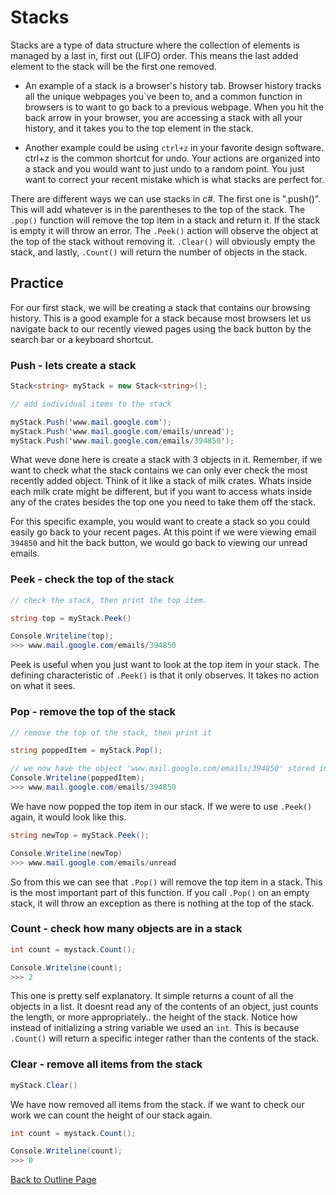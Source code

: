 # Stacks

Stacks are a type of data structure where the collection of elements is managed by a last in, first out (LIFO) order. This means the last added element to the stack will be the first one removed.

* An example of a stack is a browser's history tab. Browser history tracks all the unique webpages you`ve been to, and a common function in browsers is to want to go back to a previous webpage. When you hit the back arrow in your browser, you are accessing a stack with all your history, and it takes you to the top element in the stack.

* Another example could be using `ctrl+z` in your favorite design software. ctrl+z is the common shortcut for undo. Your actions are organized into a stack and you would want to just undo to a random point. You just want to correct your recent mistake which is what stacks are perfect for.

There are different ways we can use stacks in c#. The first one is ".push()". This will add whatever is in the parentheses to the top of the stack. The `.pop()` function will remove the top item in a stack and return it. If the stack is empty it will throw an error. The `.Peek()` action will observe the object at the top of the stack without removing it. `.Clear()` will obviously empty the stack, and lastly, `.Count()` will return the number of objects in the stack.

## Practice

For our first stack, we will be creating a stack that contains our browsing history. This is a good example for a stack because most browsers let us navigate back to our recently viewed pages using the back button by the search bar or a keyboard shortcut.

### Push - lets create a stack

```csharp
Stack<string> myStack = new Stack<string>();

// add individual items to the stack

myStack.Push('www.mail.google.com');
myStack.Push('www.mail.google.com/emails/unread');
myStack.Push('www.mail.google.com/emails/394850');
```

What weve done here is create a stack with 3 objects in it. Remember, if we want to check what the stack contains we can only ever check the most recently added object. Think of it like a stack of milk crates. Whats inside each milk crate might be different, but if you want to access whats inside any of the crates besides the top one you need to take them off the stack.

For this specific example, you would want to create a stack so you could easily go back to your recent pages. At this point if we were viewing email `394850` and hit the back button, we would go back to viewing our unread emails.

### Peek - check the top of the stack

```csharp
// check the stack, then print the top item.

string top = myStack.Peek()

Console.Writeline(top);
>>> www.mail.google.com/emails/394850
```

Peek is useful when you just want to look at the top item in your stack. The defining characteristic of `.Peek()` is that it only observes. It takes no action on what it sees.

### Pop - remove the top of the stack

```csharp
// remove the top of the stack, then print it

string poppedItem = myStack.Pop();

// we now have the object 'www.mail.google.com/emails/394850' stored in our variable 'poppeditem'
Console.Writeline(poppedItem);
>>> www.mail.google.com/emails/394850
```

We have now popped the top item in our stack. If we were to use `.Peek()` again, it would look like this.

```csharp
string newTop = myStack.Peek();

Console.Writeline(newTop)
>>> www.mail.google.com/emails/unread
```

So from this we can see that `.Pop()` will remove the top item in a stack. This is the most important part of this function. If you call `.Pop()` on an empty stack, it will throw an exception as there is nothing at the top of the stack.

### Count - check how many objects are in a stack

```csharp
int count = mystack.Count();

Console.Writeline(count);
>>> 2
```

This one is pretty self explanatory. It simple returns a count of all the objects in a list. It doesnt read any of the contents of an object, just counts the length, or more appropriately.. the height of the stack. Notice how instead of initializing a string variable we used an `int`. This is because `.Count()` will return a specific integer rather than the contents of the stack.

### Clear - remove all items from the stack

```csharp
myStack.Clear()
```

We have now removed all items from the stack. if we want to check our work we can count the height of our stack again.

```csharp
int count = mystack.Count();

Console.Writeline(count);
>>> 0
```

[Back to Outline Page](outline.md)
